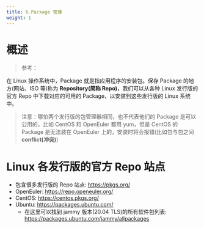 ```yaml
---
title: 6.Package 管理
weight: 1
---
```


# 概述

> 参考：

在 Linux 操作系统中，Package 就是指应用程序的安装包。保存 Package 的地方(网站、ISO 等)称为 **Repository(简称 Repo)**，我们可以从各种 Linux 发行版的官方 Repo 中下载对应的可用的 Package，以安装到这些发行版的 Linux 系统中。
> 注意：哪怕两个发行版的包管理器相同，也不代表他们的 Package 是可以公用的，比如 CentOS 和 OpenEuler 都用 yum，但是 CentOS 的 Package 是无法装在 OpenEuler 上的，安装时将会报错(比如包与包之间 **conflict(冲突)**)


# Linux 各发行版的官方 Repo 站点
- 包含很多发行版的 Repo 站点: https://pkgs.org/
- OpenEuler: https://repo.openeuler.org/
- CentOS: https://centos.pkgs.org/
- Ubuntu: https://packages.ubuntu.com/
	- 在这里可以找到 jammy 版本(20.04 TLS)的所有软件包列表: https://packages.ubuntu.com/jammy/allpackages


